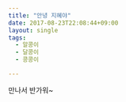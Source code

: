 ```yaml
---
title: "안녕 지혜야"
date: 2017-08-23T22:08:44+09:00
layout: single
tags:
  - 알콩이
  - 달콩이
  - 콩콩이

---
```


만나서 반가워~

